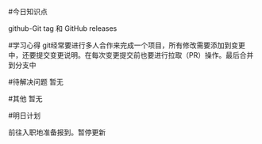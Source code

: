#今日知识点

github-Git tag 和 GitHub releases

#学习心得
git经常要进行多人合作来完成一个项目，所有修改需要添加到变更中，还要提交变更说明。在每次变更提交前也要进行拉取（PR）操作。最后合并到分支中

#待解决问题
暂无

#其他
暂无

#明日计划

前往入职地准备报到。暂停更新

